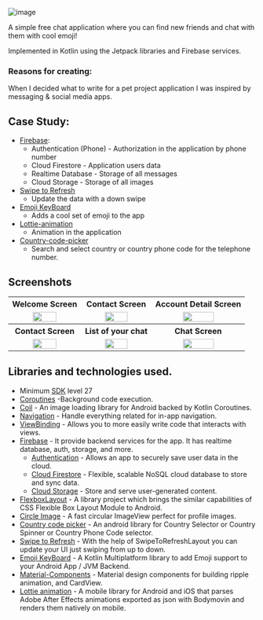 ![image](https://user-images.githubusercontent.com/48939805/185547314-9c29beca-1baa-4500-8930-3d5ae03c123d.png)


A simple free chat application where you can find new friends and chat with them with cool emoji!

Implemented in Kotlin using the Jetpack libraries and Firebase services.

### Reasons for creating:
When I decided what to write for a pet project application I was inspired by messaging & social media apps.




## Case Study:
* [Firebase](https://firebase.google.com/): 
  - Authentication (Phone) - Authorization in the application by phone number
  - Cloud Firestore - Application users data
  - Realtime Database - Storage of all messages
  - Cloud Storage - Storage of all images 
* [Swipe to Refresh](https://developer.android.com/jetpack/androidx/releases/swiperefreshlayout)
  - Update the data with a down swipe
* [Emoji KeyBoard](https://github.com/vanniktech/Emoji)
  - Adds a cool set of emoji to the app   
* [Lottie-animation](https://github.com/airbnb/lottie-android)
  - Animation in the application
* [Country-code-picker](https://github.com/hbb20/CountryCodePickerProject)
  - Search and select country or country phone code for the telephone number.

## Screenshots
 <table>
<tr>
    <th>Welcome Screen</th>
    <th>Contact Screen</th>
    <th>Account Detail Screen</th>
<tr>
    <td align="center" valign="middle"><img src="https://user-images.githubusercontent.com/48939805/185348955-520571f8-0487-4191-a95a-1df9eefbbb44.png" width="60%" height="60%"></td>
    <td align="center" valign="middle"><img src="https://user-images.githubusercontent.com/48939805/185348996-c59833c4-d39d-4f51-97cc-2afa5fabcf0c.png" width="60%" height="60%"></td>
    <td align="center" valign="middle"><img src="https://user-images.githubusercontent.com/48939805/185349042-3100680a-2db2-4428-87ad-b4f5a8b28458.png" width="60%" height="60%"></td>
<tr>
    <th>Contact Screen</th>
    <th>List of your chat</th>
    <th>Сhat Screen</th>
<tr>
    <td align="center" valign="middle"><img src="https://user-images.githubusercontent.com/48939805/185349070-1001bd65-f639-4068-831d-0b83e886de46.png" width="60%" height="60%"></td>
    <td align="center" valign="middle"><img src="https://user-images.githubusercontent.com/48939805/185549326-1aed83cb-d969-4537-b934-fcc046860198.png" width="60%" height="60%"></td>
    <td align="center" valign="middle"><img src="https://user-images.githubusercontent.com/48939805/185549649-4437ea24-2a63-4700-92a6-25f45d54af74.png" width="60%" height="60%"></td>
  </tr>
  
</table>

## Libraries and technologies used.
- Minimum [SDK](https://developer.android.com/studio/releases/platform-tools) level 27 
- [Coroutines](https://kotlinlang.org/docs/coroutines-overview.html) -Background code execution.
- [Coil](https://coil-kt.github.io/coil/) - An image loading library for Android backed by Kotlin Coroutines.
- [Navigation](https://developer.android.com/guide/navigation/navigation-getting-started) - Handle everything related for in-app navigation.
- [ViewBinding](https://developer.android.com/topic/libraries/view-binding) - Allows you to more easily write code that interacts with views. 
- [Firebase](https://firebase.google.com/) - It provide backend services for the app. It has realtime database, auth, storage, and more.
  - [Authentication](https://firebase.google.com/docs/auth) - Allows an app to securely save user data in the cloud.
  - [Cloud Firestore](https://firebase.google.com/docs/firestore) - Flexible, scalable NoSQL cloud database to store and sync data.
  - [Cloud Storage](https://firebase.google.com/docs/storage) - Store and serve user-generated content. 
- [FlexboxLayout](https://github.com/google/flexbox-layout) - A library project which brings the similar capabilities of CSS Flexible Box Layout Module to Android.
- [Circle Image](https://github.com/hdodenhof/CircleImageView) - A fast circular ImageView perfect for profile images.
- [Country code picker](https://github.com/hbb20/CountryCodePickerProject) - An android library for Country Selector or Country Spinner or Country Phone Code selector.
- [Swipe to Refresh](https://developer.android.com/jetpack/androidx/releases/swiperefreshlayout) - With the help of SwipeToRefreshLayout you can update your UI just swiping from up to down.
- [Emoji KeyBoard](https://github.com/vanniktech/Emoji) - A Kotlin Multiplatform library to add Emoji support to your Android App / JVM Backend.
- [Material-Components](https://material.io/components) - Material design components for building ripple animation, and CardView.
- [Lottie animation](https://github.com/airbnb/lottie-android) - A mobile library for Android and iOS that parses Adobe After Effects animations exported as json with Bodymovin and renders them natively on mobile.
